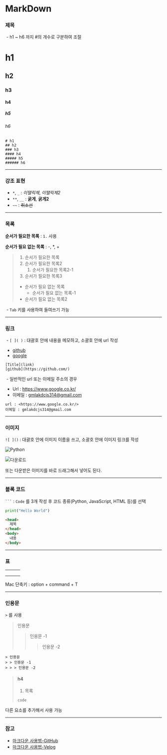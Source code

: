 # MarkDown



### 제목

​	- h1 ~ h6 까지 #의 개수로 구분하여 조절

# h1

## h2

### h3

#### h4

##### h5

###### h6



```
# h1
## h2
### h3
#### h4
##### h5
###### h6
```





---



### 강조 표현

- `*`, `_`  : *이탤릭체*, _이탤릭체2_
- `**`, `__`  : **굵게**, __굵게2__
- `~~`  : ~~취소선~~



---



### 목록

**순서가 필요한 목록**  : `1.`  사용 

**순서가 필요 없는 목록**  : -, *, +



> 1. 순서가 필요한 목록
> 2. 순서가 필요한 목록2
>    1. 순서가 필요한 목록2-1
> 3. 순서가 필요한 목록3
>
> 
>
> - 순서가 필요 없는 목록
>   - 순서가 필요 없는 목록-1
> - 순서가 필요 없는 목록2



​	- `Tab`  키를 사용하여 들여쓰기 가능



---



### 링크

​	- `[ ]( )` : 대괄호 안에 내용을 메모하고, 소괄호 안에 url 작성

- [github](https://github.com/)
- [google](https://www.google.co.kr/)

```
[Title](link)
[github](https://github.com/)
```



​	- 일반적인 url 또는 이메일 주소의 경우

- Url : <https://www.google.co.kr/>
- 이메일 : <gmlakdcjs314@gmail.com>

```
url : <https://www.google.co.kr/>
이메일 : gmlakdcjs314@gmail.com
```



---



### 이미지

`![ ]()` : 대괄호 안에 이미지 이름을 쓰고, 소괄호 안에 이미지 링크를 작성



![Python](https://www.python.org/static/img/python-logo@2x.png)

![다운로드](markdown.assets/다운로드.jpeg)



또는 다운받은 이미지를 바로 드래그해서 넣어도 된다.



---



### 블록 코드

` ``` ` : `Code` 를 3개 작성 후 코드 종류(Python, JavaScript, HTML 등)를 선택



```python
print("Hello World")
```



```html
<head>
  제목
</head>
<body>
  내용
</body>
```



---



### 표

|      |      |      |
| ---- | ---- | ---- |
|      |      |      |
|      |      |      |
|      |      |      |

Mac 단축키 : option + command + T



---



### 인용문

`>`  를 사용

> 인용문
>
> > 인용문 -1
> >
> > > 인용문 -2



```
> 인용문
> > 인용문 -1
> > > 인용문 -2
```



> #### h4
>
> 1. 목록
>
> ```
> code
> ```



다른 요소를 추가해서 사용 가능



---



### 참고

- [마크다운 사용법-GitHub](https://gist.github.com/ihoneymon/652be052a0727ad59601#1-%EB%A7%88%ED%81%AC%EB%8B%A4%EC%9A%B4%EC%97%90-%EA%B4%80%ED%95%98%EC%97%AC)
- [마크다운 사용법-Velog](https://velog.io/@bboding/%EB%A7%88%ED%81%AC%EB%8B%A4%EC%9A%B4MarkDown-%EC%82%AC%EC%9A%A9%EB%B2%95)

